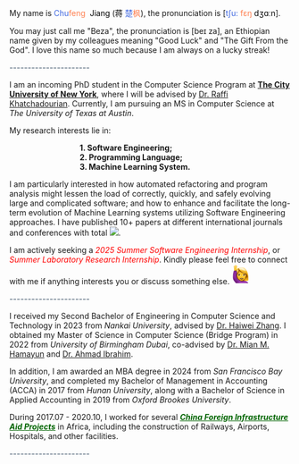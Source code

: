 My name is <span style="color:#4169E1;">Chu</span><span style="color:#FF7F50;">feng</span>  <span style="color:black;">Jiang</span> (<span style="color:black;">蒋 </span><span style="color:#4169E1;">楚</span><span style="color:#FF7F50;">枫</span>), the pronunciation is [<span style="color:#4169E1;">tʃu:</span> <span style="color:#FF7F50;">fɛŋ </span><span style="color:black;">dʒɑːn</span>]. 

You may just call me "Beza", the pronunciation is [beɪ za], an Ethiopian name given by my colleagues meaning "Good Luck" and "The Gift From the God". I love this name so much because I am always on a lucky streak!

<span style="color:rgb(112,128,144);">**----------------------**</span>

I am an incoming PhD student in the Computer Science Program at **[The City University of New York](https://www.gc.cuny.edu/computer-science)**, where I will be advised by [Dr. Raffi Khatchadourian](https://khatchad.commons.gc.cuny.edu/). Currently, I am pursuing an MS in Computer Science at *The University of Texas at Austin*.

My research interests lie in:
<div>
    <li style="list-style-type: none; margin-bottom: 0px; padding-left: 25%; font-weight: bold;">1. Software Engineering;</li> 
    <li style="list-style-type: none; margin-bottom: 0px; padding-left: 25%; font-weight: bold;">2. Programming Language;</li>
    <li style="list-style-type: none; margin-bottom: 10px; padding-left: 25%; font-weight: bold;">3. Machine Learning System.</li>
</div>


I am particularly interested in how automated refactoring and program analysis might lessen the load of correctly, quickly, and safely evolving large and complicated software; and how to enhance and facilitate the long-term evolution of Machine Learning systems utilizing Software Engineering approaches. I have published 10+ papers at different international journals and conferences with total <a href='https://scholar.google.com/citations?user=6i-r0JIAAAAJ&hl=en&oi=ao'><img src="https://img.shields.io/endpoint?url={{ url | url_encode }}&logo=Google%20Scholar&labelColor=f6f6f6&color=9cf&style=flat&label=citations"></a>. 

I am actively seeking a<span style="color:rgb(255,0,0);"> *2025 Summer Software Engineering Internship*</span>, or <span style="color:rgb(255,0,0);">*Summer Laboratory Research Internship*</span>. Kindly please feel free to connect with me if anything interests you or discuss something else. <a><img src="../../images/hello.png" alt=" " width="30"/></a>

<span style="color:rgb(112,128,144);">**----------------------**</span>

I received my Second Bachelor of Engineering in Computer Science and Technology in 2023 from *Nankai University*, advised by [Dr. Haiwei Zhang](https://dbis.nankai.edu.cn/2023/0322/c12139a506916/page.htm). I obtained my Master of Science in Computer Science (Bridge Program) in 2022 from *University of Birmingham Dubai*, co-advised by [Dr. Mian M. Hamayun](https://www.birmingham.ac.uk/staff/profiles/dubai/hamayun-mian) and [Dr. Ahmad Ibrahim](https://www.cs.bham.ac.uk/~ibrahima/).

In addition, I am awarded an MBA degree in 2024 from *San Francisco Bay University*, and completed my Bachelor of Management in Accounting (ACCA) in 2017 from *Hunan University*, along with a Bachelor of Science in Applied Accounting in 2019 from *Oxford Brookes University*. 

During 2017.07 - 2020.10, I worked for several ***<span style="color:rgb(0,100,0);"><u>China Foreign Infrastructure Aid Projects</u></span>*** in  Africa, including the construction of Railways, Airports, Hospitals, and other facilities. 

<span style="color:rgb(112,128,144);">**----------------------**</span>
